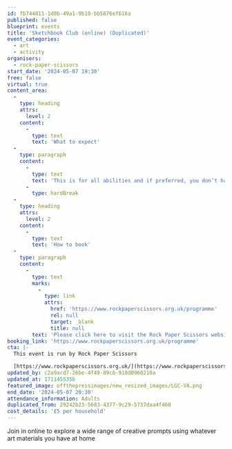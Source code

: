 ```yaml
---
id: fb744811-1d0b-49a1-9b10-bb5876ef616a
published: false
blueprint: events
title: 'Sketchbook Club (online) (Duplicated)'
event_categories:
  - art
  - activity
organisers:
  - rock-paper-scissors
start_date: '2024-05-07 19:30'
free: false
virtual: true
content_area:
  -
    type: heading
    attrs:
      level: 2
    content:
      -
        type: text
        text: 'What to expect'
  -
    type: paragraph
    content:
      -
        type: text
        text: 'This is for all abilities and if preferred, you don’t have to be visible or contribute in any way if you choose. Everybody is welcome!'
      -
        type: hardBreak
  -
    type: heading
    attrs:
      level: 2
    content:
      -
        type: text
        text: 'How to book'
  -
    type: paragraph
    content:
      -
        type: text
        marks:
          -
            type: link
            attrs:
              href: 'https://www.rockpaperscissors.org.uk/programme'
              rel: null
              target: _blank
              title: null
        text: 'Please click here to visit the Rock Paper Scissors website and book your place.'
booking_link: 'https://www.rockpaperscissors.org.uk/programme'
cta: |-
  This event is run by Rock Paper Scissors

  [https://www.rockpaperscissors.org.uk/](https://www.rockpaperscissors.org.uk/)
updated_by: c2a9acd7-26be-4f49-89cb-918d0960210a
updated_at: 1711455356
featured_image: offthepressimages/new_resized_images/LGC-VA.png
end_date: '2024-05-07 20:30'
attendance_information: Adults
duplicated_from: 29242b23-5683-4377-9c29-5737daa4f460
cost_details: '£5 per household'
---
```

Join in online to explore a wide range of creative prompts using whatever art materials you have at home